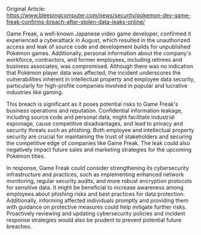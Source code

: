 Original Article: https://www.bleepingcomputer.com/news/security/pokemon-dev-game-freak-confirms-breach-after-stolen-data-leaks-online/

Game Freak, a well-known Japanese video game developer, confirmed it experienced a cyberattack in August, which resulted in the unauthorized access and leak of source code and development builds for unpublished Pokémon games. Additionally, personal information about the company's workforce, contractors, and former employees, including retirees and business associates, was compromised. Although there was no indication that Pokémon player data was affected, the incident underscores the vulnerabilities inherent in intellectual property and employee data security, particularly for high-profile companies involved in popular and lucrative industries like gaming.

This breach is significant as it poses potential risks to Game Freak's business operations and reputation. Confidential information leakage, including source code and personal data, might facilitate industrial espionage, cause competitive disadvantages, and lead to privacy and security threats such as phishing. Both employee and intellectual property security are crucial for maintaining the trust of stakeholders and securing the competitive edge of companies like Game Freak. The leak could also negatively impact future sales and marketing strategies for the upcoming Pokémon titles.

In response, Game Freak could consider strengthening its cybersecurity infrastructure and practices, such as implementing enhanced network monitoring, regular security audits, and more robust encryption protocols for sensitive data. It might be beneficial to increase awareness among employees about phishing risks and best practices for data protection. Additionally, informing affected individuals promptly and providing them with guidance on protective measures could help mitigate further risks. Proactively reviewing and updating cybersecurity policies and incident response strategies would also be prudent to prevent potential future breaches.